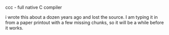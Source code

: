 ccc - full native C compiler

i wrote this about a dozen years ago and lost the source.  I am typing
it in from a paper printout with a few missing chunks, so it will be a
while before it works.
